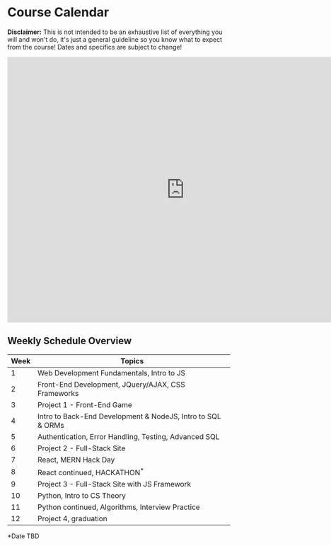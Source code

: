 # Course Calendar

**Disclaimer:** This is not intended to be an exhaustive list of everything you will and won't do, it's just a general guideline so you know what to expect from the course! Dates and specifics are subject to change!

<iframe src="https://calendar.google.com/calendar/embed?src=generalassemb.ly_5t6t3ngve8hm25qehbs61k6bkc%40group.calendar.google.com&ctz=America%2FLos_Angeles" style="border: 0" width="800" height="600" frameborder="0" scrolling="no"></iframe>

## Weekly Schedule Overview

| Week | Topics |
| ---- | ----------------------------------------------- |
| 1 | Web Development Fundamentals, Intro to JS |
| 2 | Front-End Development, JQuery/AJAX, CSS Frameworks |
| 3 | Project 1 - Front-End Game |
| 4 | Intro to Back-End Development & NodeJS, Intro to SQL & ORMs |
| 5 | Authentication, Error Handling, Testing, Advanced SQL |
| 6 | Project 2 - Full-Stack Site |
| 7 | React, MERN Hack Day |
| 8 | React continued, HACKATHON<sup>*</sup> |
| 9 | Project 3 - Full-Stack Site with JS Framework |
| 10 | Python, Intro to CS Theory |
| 11 | Python continued, Algorithms, Interview Practice |
| 12 | Project 4, graduation |

*Date TBD
